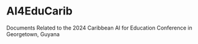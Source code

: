 # AI4EduCarib
Documents Related to the 2024 Caribbean AI for Education Conference in Georgetown, Guyana
